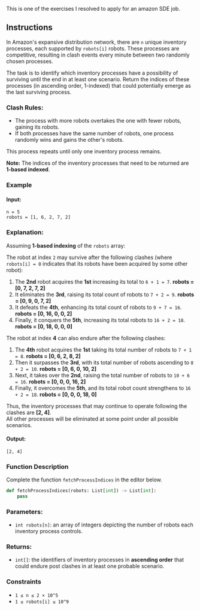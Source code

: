 This is one of the exercises I resolved to apply for an amazon SDE job.

## Instructions
In Amazon's expansive distribution network, there are `n` unique inventory processes, each supported by `robots[i]` robots. These processes are competitive, resulting in clash events every minute between two randomly chosen processes.

The task is to identify which inventory processes have a possibility of surviving until the end in at least one scenario. Return the indices of these processes (in ascending order, 1-indexed) that could potentially emerge as the last surviving process.

### Clash Rules:
- The process with more robots overtakes the one with fewer robots, gaining its robots.
- If both processes have the same number of robots, one process randomly wins and gains the other's robots.

This process repeats until only one inventory process remains.

**Note:** The indices of the inventory processes that need to be returned are **1-based indexed**.

### Example

#### **Input:**
```
n = 5
robots = [1, 6, 2, 7, 2]
```

### **Explanation:**
Assuming **1-based indexing** of the `robots` array:

The robot at index `2` may survive after the following clashes (where `robots[i] = 0` indicates that its robots have been acquired by some other robot):
1. The **2nd** robot acquires the **1st** increasing its total to `6 + 1 = 7`. **robots = [0, 7, 2, 7, 2]**
2. It eliminates the **3rd**, raising its total count of robots to `7 + 2 = 9`. **robots = [0, 9, 0, 7, 2]**
3. It defeats the **4th**, enhancing its total count of robots to `9 + 7 = 16`. **robots = [0, 16, 0, 0, 2]**
4. Finally, it conquers the **5th**, increasing its total robots to `16 + 2 = 18`. **robots = [0, 18, 0, 0, 0]**

The robot at index **4** can also endure after the following clashes:
1. The **4th** robot acquires the **1st** taking its total number of robots to `7 + 1 = 8`.  **robots = [0, 6, 2, 8, 2]**
2. Then it surpasses the **3rd**, with its total number of robots ascending to `8 + 2 = 10`.  **robots = [0, 6, 0, 10, 2]**
3. Next, it takes over the **2nd**, raising the total number of robots to `10 + 6 = 16`.  **robots = [0, 0, 0, 16, 2]**
4. Finally, it overcomes the **5th**, and its total robot count strengthens to `16 + 2 = 18`.  **robots = [0, 0, 0, 18, 0]**

Thus, the inventory processes that may continue to operate following the clashes are **[2, 4]**.  
All other processes will be eliminated at some point under all possible scenarios.

#### **Output:**
```
[2, 4]
```

### **Function Description**
Complete the function `fetchProcessIndices` in the editor below.

```python
def fetchProcessIndices(robots: List[int]) -> List[int]:
    pass
```

### **Parameters:**
- `int robots[n]`: an array of integers depicting the number of robots each inventory process controls.

### **Returns:**
- `int[]`: the identifiers of inventory processes in **ascending order** that could endure post clashes in at least one probable scenario.

### **Constraints**
- `1 ≤ n ≤ 2 × 10^5`
- `1 ≤ robots[i] ≤ 10^9`
